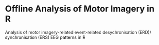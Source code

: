 # Offline Analysis of Motor Imagery in R
Analysis of motor imagery-related event-related desychronisation (ERD)/ synchronisation (ERS) EEG patterns in R

